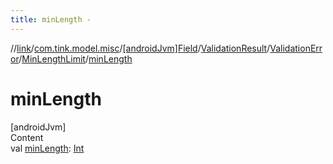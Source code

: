 ```yaml
---
title: minLength -
---
```

//[link](../../../../../index.md)/[com.tink.model.misc](../../../../index.md)/[[androidJvm]Field](../../../index.md)/[ValidationResult](../../index.md)/[ValidationError](../index.md)/[MinLengthLimit](index.md)/[minLength](min-length.md)



# minLength  
[androidJvm]  
Content  
val [minLength](min-length.md): [Int](https://kotlinlang.org/api/latest/jvm/stdlib/kotlin/-int/index.html)  



